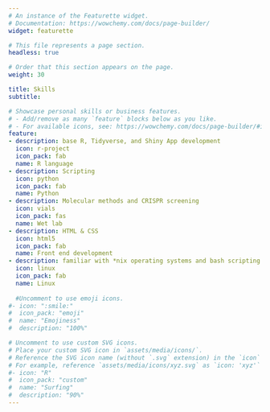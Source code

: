 ```yaml
---
# An instance of the Featurette widget.
# Documentation: https://wowchemy.com/docs/page-builder/
widget: featurette

# This file represents a page section.
headless: true

# Order that this section appears on the page.
weight: 30

title: Skills
subtitle:

# Showcase personal skills or business features.
# - Add/remove as many `feature` blocks below as you like.
# - For available icons, see: https://wowchemy.com/docs/page-builder/#icons
feature:
- description: base R, Tidyverse, and Shiny App development
  icon: r-project
  icon_pack: fab
  name: R language
- description: Scripting
  icon: python
  icon_pack: fab
  name: Python
- description: Molecular methods and CRISPR screening
  icon: vials
  icon_pack: fas
  name: Wet lab
- description: HTML & CSS
  icon: html5
  icon_pack: fab
  name: Front end development
- description: familiar with *nix operating systems and bash scripting
  icon: linux
  icon_pack: fab
  name: Linux
  
  #Uncomment to use emoji icons.
#- icon: ":smile:"
#  icon_pack: "emoji"
#  name: "Emojiness"
#  description: "100%"  

# Uncomment to use custom SVG icons.
# Place your custom SVG icon in `assets/media/icons/`.
# Reference the SVG icon name (without `.svg` extension) in the `icon` field.
# For example, reference `assets/media/icons/xyz.svg` as `icon: 'xyz'`
#- icon: "R"
#  icon_pack: "custom"
#  name: "Surfing"
#  description: "90%"
---
```

